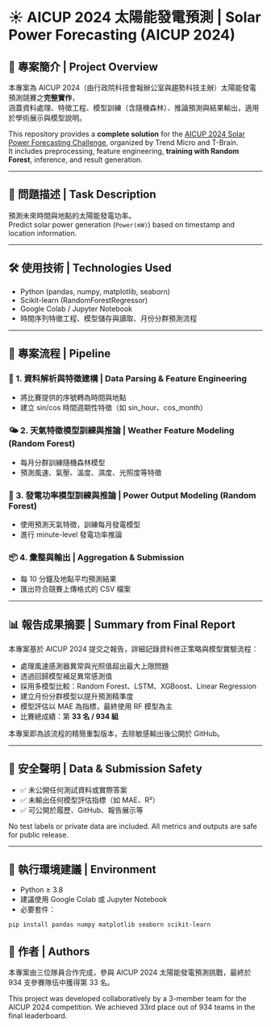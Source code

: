 # ☀️ AICUP 2024 太陽能發電預測 | Solar Power Forecasting (AICUP 2024)

## 📌 專案簡介 | Project Overview

本專案為 AICUP 2024（由行政院科技會報辦公室與趨勢科技主辦）太陽能發電預測競賽之**完整實作**，  
涵蓋資料處理、特徵工程、模型訓練（含隨機森林）、推論預測與結果輸出，適用於學術展示與模型說明。

This repository provides a **complete solution** for the [AICUP 2024 Solar Power Forecasting Challenge](https://tbrain.trendmicro.com.tw/Competitions/Details/36), organized by Trend Micro and T-Brain.  
It includes preprocessing, feature engineering, **training with Random Forest**, inference, and result generation.

---

## 🧠 問題描述 | Task Description

預測未來時間與地點的太陽能發電功率。  
Predict solar power generation (`Power(mW)`) based on timestamp and location information.

---

## 🛠️ 使用技術 | Technologies Used

- Python (pandas, numpy, matplotlib, seaborn)
- Scikit-learn (RandomForestRegressor)
- Google Colab / Jupyter Notebook
- 時間序列特徵工程、模型儲存與讀取、月份分群預測流程

---

## 🚀 專案流程 | Pipeline

### 📍 1. 資料解析與特徵建構 | Data Parsing & Feature Engineering

- 將比賽提供的序號轉為時間與地點
- 建立 sin/cos 時間週期性特徵（如 sin_hour、cos_month）

### 🌤️ 2. 天氣特徵模型訓練與推論 | Weather Feature Modeling (Random Forest)

- 每月分群訓練隨機森林模型
- 預測風速、氣壓、溫度、濕度、光照度等特徵

### 🔋 3. 發電功率模型訓練與推論 | Power Output Modeling (Random Forest)

- 使用預測天氣特徵，訓練每月發電模型
- 進行 minute-level 發電功率推論

### 📦 4. 彙整與輸出 | Aggregation & Submission

- 每 10 分鐘及地點平均預測結果
- 匯出符合競賽上傳格式的 CSV 檔案

---

## 📊 報告成果摘要 | Summary from Final Report

本專案基於 AICUP 2024 提交之報告，詳細記錄資料修正策略與模型實驗流程：

- 處理風速感測器異常與光照值超出最大上限問題  
- 透過回歸模型補足異常感測值  
- 採用多模型比較：Random Forest、LSTM、XGBoost、Linear Regression  
- 建立月份分群模型以提升預測精準度  
- 模型評估以 MAE 為指標，最終使用 RF 模型為主  
- 比賽總成績：第 **33 名 / 934 組**

本專案即為該流程的精簡重製版本，去除敏感輸出後公開於 GitHub。

---

## 🧷 安全聲明 | Data & Submission Safety

- ✅ 未公開任何測試資料或實際答案
- ✅ 未輸出任何模型評估指標（如 MAE、R²）
- ✅ 可公開於履歷、GitHub、報告展示等

No test labels or private data are included. All metrics and outputs are safe for public release.

---

## 🔧 執行環境建議 | Environment

- Python ≥ 3.8
- 建議使用 Google Colab 或 Jupyter Notebook
- 必要套件：
```bash
pip install pandas numpy matplotlib seaborn scikit-learn
```

## 👤 作者 | Authors
本專案由三位隊員合作完成，參與 AICUP 2024 太陽能發電預測挑戰，最終於 934 支參賽隊伍中獲得第 33 名。

This project was developed collaboratively by a 3-member team for the AICUP 2024 competition.
We achieved 33rd place out of 934 teams in the final leaderboard.